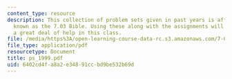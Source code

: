 ```yaml
---
content_type: resource
description: This collection of problem sets given in past years is affectionately
  known as the 7.03 Bible. Using these along with the assignments will give the student
  a great deal of help in this class.
file: /media/https%3A/open-learning-course-data-rc.s3.amazonaws.com/7-03-genetics-fall-2004/6402cd4fa8a2e34891ccbd9be532b69d_ps_1999.pdf
file_type: application/pdf
resourcetype: Document
title: ps_1999.pdf
uid: 6402cd4f-a8a2-e348-91cc-bd9be532b69d
---
```

